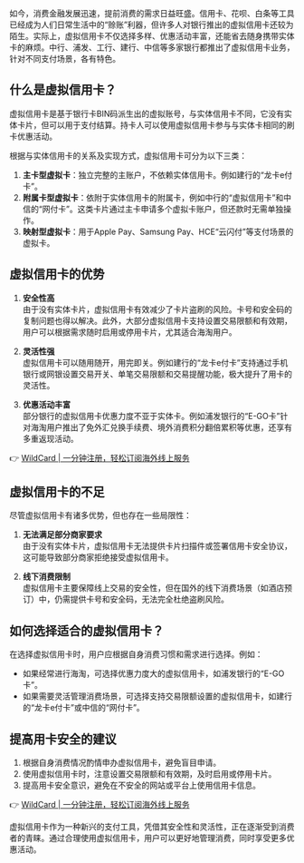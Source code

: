 如今，消费金融发展迅速，提前消费的需求日益旺盛。信用卡、花呗、白条等工具已经成为人们日常生活中的“赊账”利器，但许多人对银行推出的虚拟信用卡还较为陌生。实际上，虚拟信用卡不仅选择多样、优惠活动丰富，还能省去随身携带实体卡的麻烦。中行、浦发、工行、建行、中信等多家银行都推出了虚拟信用卡业务，针对不同支付场景，各有特色。

## 什么是虚拟信用卡？

虚拟信用卡是基于银行卡BIN码派生出的虚拟账号，与实体信用卡不同，它没有实体卡片，但可以用于支付结算。持卡人可以使用虚拟信用卡参与与实体卡相同的刷卡优惠活动。

根据与实体信用卡的关系及实现方式，虚拟信用卡可分为以下三类：

1. **主卡型虚拟卡**：独立完整的主账户，不依赖实体信用卡。例如建行的“龙卡e付卡”。
2. **附属卡型虚拟卡**：依附于实体信用卡的附属卡，例如中行的“虚拟信用卡”和中信的“网付卡”。这类卡片通过主卡申请多个虚拟卡账户，但还款时无需单独操作。
3. **映射型虚拟卡**：用于Apple Pay、Samsung Pay、HCE“云闪付”等支付场景的虚拟卡。

## 虚拟信用卡的优势

1. **安全性高**  
   由于没有实体卡片，虚拟信用卡有效减少了卡片盗刷的风险。卡号和安全码的复制问题也得以解决。此外，大部分虚拟信用卡支持设置交易限额和有效期，用户可以根据需求随时启用或停用卡片，尤其适合海淘用户。

2. **灵活性强**  
   虚拟信用卡可以随用随开，用完即关。例如建行的“龙卡e付卡”支持通过手机银行或网银设置交易开关、单笔交易限额和交易提醒功能，极大提升了用卡的灵活性。

3. **优惠活动丰富**  
   部分银行的虚拟信用卡优惠力度不亚于实体卡。例如浦发银行的“E-GO卡”针对海淘用户推出了免外汇兑换手续费、境外消费积分翻倍累积等优惠，还享有多重返现活动。

👉 [WildCard | 一分钟注册，轻松订阅海外线上服务](https://bit.ly/bewildcard)

## 虚拟信用卡的不足

尽管虚拟信用卡有诸多优势，但也存在一些局限性：

1. **无法满足部分商家要求**  
   由于没有实体卡片，虚拟信用卡无法提供卡片扫描件或签署信用卡安全协议，这可能导致部分商家拒绝接受虚拟信用卡。

2. **线下消费限制**  
   虚拟信用卡主要保障线上交易的安全性，但在国外的线下消费场景（如酒店预订）中，仍需提供卡号和安全码，无法完全杜绝盗刷风险。

## 如何选择适合的虚拟信用卡？

在选择虚拟信用卡时，用户应根据自身消费习惯和需求进行选择。例如：

- 如果经常进行海淘，可选择优惠力度大的虚拟信用卡，如浦发银行的“E-GO卡”。
- 如果需要灵活管理消费场景，可选择支持交易限额设置的虚拟信用卡，如建行的“龙卡e付卡”或中信的“网付卡”。

## 提高用卡安全的建议

1. 根据自身消费情况酌情申办虚拟信用卡，避免盲目申请。
2. 使用虚拟信用卡时，注意设置交易限额和有效期，及时启用或停用卡片。
3. 提高用卡安全意识，避免在不安全的网站或平台上使用信用卡信息。

👉 [WildCard | 一分钟注册，轻松订阅海外线上服务](https://bit.ly/bewildcard)

虚拟信用卡作为一种新兴的支付工具，凭借其安全性和灵活性，正在逐渐受到消费者的青睐。通过合理使用虚拟信用卡，用户可以更好地管理消费，同时享受更多优惠活动。